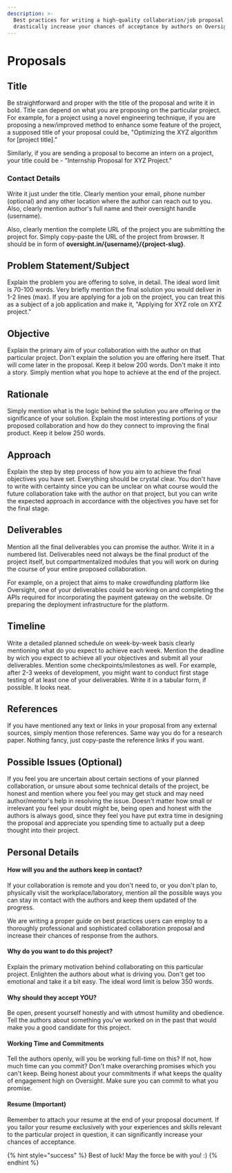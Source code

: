 ```yaml
---
description: >-
  Best practices for writing a high-quality collaboration/job proposal to
  drastically increase your chances of acceptance by authors on Oversight.
---
```


# Proposals

## Title

Be straightforward and proper with the title of the proposal and write it in bold. Title can depend on what you are proposing on the particular project. For example, for a project using a novel engineering technique, if you are proposing a new/improved method to enhance some feature of the project, a supposed title of your proposal could be, "Optimizing the XYZ algorithm for \[project title\]."

Similarly, if you are sending a proposal to become an intern on a project, your title could be - "Internship Proposal for XYZ Project."

### Contact Details

Write it just under the title. Clearly mention your email, phone number \(optional\) and any other location where the author can reach out to you. Also, clearly mention author's full name and their oversight handle \(username\).

Also, clearly mention the complete URL of the project you are submitting the project for. Simply copy-paste the URL of the project from browser. It should be in form of **oversight.in/{username}/{project-slug}**.

## Problem Statement/Subject

Explain the problem you are offering to solve, in detail. The ideal word limit is 70-100 words. Very briefly mention the final solution you would deliver in 1-2 lines \(max\). If you are applying for a job on the project, you can treat this as a subject of a job application and make it, "Applying for XYZ role on XYZ project."

## Objective

Explain the primary aim of your collaboration with the author on that particular project. Don't explain the solution you are offering here itself. That will come later in the proposal. Keep it below 200 words. Don't make it into a story. Simply mention what you hope to achieve at the end of the project.

## Rationale

Simply mention what is the logic behind the solution you are offering or the significance of your solution. Explain the most interesting portions of your proposed collaboration and how do they connect to improving the final product. Keep it below 250 words.

## Approach

Explain the step by step process of how you aim to achieve the final objectives you have set. Everything should be crystal clear. You don't have to write with certainty since you can be unclear on what course would the future collaboration take with the author on that project, but you can write the expected approach in accordance with the objectives you have set for the final stage.

## Deliverables

Mention all the final deliverables you can promise the author. Write it in a numbered list. Deliverables need not always be the final product of the project itself, but compartmentalized modules that you will work on during the course of your entire proposed collaboration.

For example, on a project that aims to make crowdfunding platform like Oversight, one of your deliverables could be working on and completing the APIs required for incorporating the payment gateway on the website. Or preparing the deployment infrastructure for the platform.

## Timeline

Write a detailed planned schedule on week-by-week basis clearly mentioning what do you expect to achieve each week. Mention the deadline by wich you expect to achieve all your objectives and submit all your deliverables. Mention some checkpoints/milestones as well. For example, after 2-3 weeks of development, you might want to conduct first stage testing of at least one of your deliverables. Write it in a tabular form, if possible. It looks neat.

## References

If you have mentioned any text or links in your proposal from any external sources, simply mention those references. Same way you do for a research paper. Nothing fancy, just copy-paste the reference links if you want.

## Possible Issues \(Optional\)

If you feel you are uncertain about certain sections of your planned collaboration, or unsure about some technical details of the project, be honest and mention where you feel you may get stuck and may need author/mentor's help in resolving the issue. Doesn't matter how small or irrelevant you feel your doubt might be, being open and honest with the authors is always good, since they feel you have put extra time in designing the proposal and appreciate you spending time to actually put a deep thought into their project.

## Personal Details

#### How will you and the authors keep in contact?

If your collaboration is remote and you don't need to, or you don't plan to, physically visit the workplace/laboratory, mention all the possible ways you can stay in contact with the authors and keep them updated of the progress. 

We are writing a proper guide on best practices users can employ to a thoroughly professional and sophisticated collaboration proposal and increase their chances of response from the authors.

#### Why do you want to do this project?

Explain the primary motivation behind collaborating on this particular project. Enlighten the authors about what is driving you. Don't get too emotional and take it a bit easy. The ideal word limit is below 350 words.

#### Why should they accept YOU?

Be open, present yourself honestly and with utmost humility and obedience. Tell the authors about something you’ve worked on in the past that would make you a good candidate for this project.

#### Working Time and Commitments

Tell the authors openly, will you be working full-time on this? If not, how much time can you commit? Don't make overarching promises which you can't keep. Being honest about your commitments if what keeps the quality of engagement high on Oversight. Make sure you can commit to what you promise.

#### Resume \(Important\)

Remember to attach your resume at the end of your proposal document. If you tailor your resume exclusively with your experiences and skills relevant to the particular project in question, it can significantly increase your chances of acceptance.

{% hint style="success" %}
Best of luck! May the force be with you! :\)
{% endhint %}

